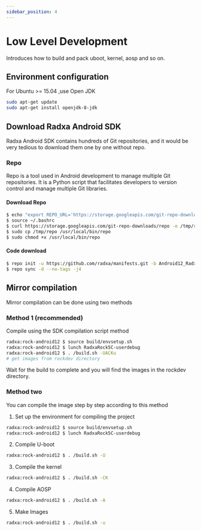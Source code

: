 ```yaml
---
sidebar_position: 4
---
```


# Low Level Development

Introduces how to build and pack uboot, kernel, aosp and so on.

## Environment configuration

For Ubuntu >= 15.04 ,use Open JDK

```bash
sudo apt-get update
sudo apt-get install openjdk-8-jdk

```

## Download Radxa Android SDK

Radxa Android SDK contains hundreds of Git repositories, and it would be very tedious to download them one by one without repo.

### Repo

Repo is a tool used in Android development to manage multiple Git repositories. It is a Python script that facilitates developers to version control and manage multiple Git libraries.

#### Download Repo

```bash
$ echo "export REPO_URL='https://storage.googleapis.com/git-repo-downloads/repo'" >> ~/.bashrc
$ source ~/.bashrc
$ curl https://storage.googleapis.com/git-repo-downloads/repo -o /tmp/repo
$ sudo cp /tmp/repo /usr/local/bin/repo
$ sudo chmod +x /usr/local/bin/repo
```

#### Code download

```bash
$ repo init -u https://github.com/radxa/manifests.git -b Android12_Radxa_rk14 -m rockchip-s-release.xml
$ repo sync -d --no-tags -j4
```

## Mirror compilation

Mirror compilation can be done using two methods

### Method 1 (**recommended**)

Compile using the SDK compilation script method

```bash
radxa:rock-android12 $ source build/envsetup.sh
radxa:rock-android12 $ lunch RadxaRock5C-userdebug
radxa:rock-android12 $ . /build.sh -UACKu
# get images from rockdev directory
```

Wait for the build to complete and you will find the images in the rockdev directory.

### Method two

You can compile the image step by step according to this method

1. Set up the environment for compiling the project

```bash
radxa:rock-android12 $ source build/envsetup.sh
radxa:rock-android12 $ lunch RadxaRock5C-userdebug
```

2. Compile U-boot

```bash
radxa:rock-android12 $ . /build.sh -U
```

3. Compile the kernel

```bash
radxa:rock-android12 $ . /build.sh -CK
```

4. Compile AOSP

```bash
radxa:rock-android12 $ . /build.sh -A
```

5. Make Images

```bash
radxa:rock-android12 $ . /build.sh -u
```
